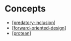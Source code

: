 # Concepts

- [[predatory-inclusion]]
- [[forward-oriented-design]]
- [[protean]]




[//begin]: # "Autogenerated link references for markdown compatibility"
[predatory-inclusion]: predatory-inclusion "Predatory Inclusion"
[forward-oriented-design]: forward-oriented-design "Forward-oriented design"
[protean]: protean "Protean"
[//end]: # "Autogenerated link references"